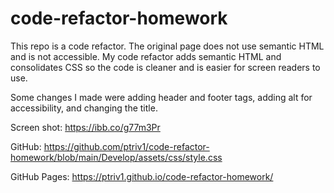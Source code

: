# code-refactor-homework

This repo is a code refactor.  The original page does not use semantic HTML and is not accessible.  My code refactor adds semantic HTML and consolidates CSS so the code is cleaner and is easier for screen readers to use.

Some changes I made were adding header and footer tags, adding alt for accessibility, and changing the title.

Screen shot: https://ibb.co/g77m3Pr

GitHub: https://github.com/ptriv1/code-refactor-homework/blob/main/Develop/assets/css/style.css

GitHub Pages: https://ptriv1.github.io/code-refactor-homework/